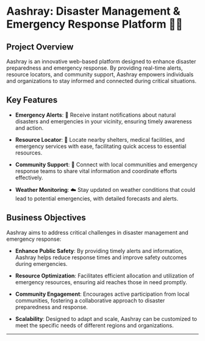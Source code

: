# Aashray: Disaster Management & Emergency Response Platform 🚨🌐

## Project Overview

Aashray is an innovative web-based platform designed to enhance disaster preparedness and emergency response. By providing real-time alerts, resource locators, and community support, Aashray empowers individuals and organizations to stay informed and connected during critical situations.

## Key Features

- **Emergency Alerts**: 📢 Receive instant notifications about natural disasters and emergencies in your vicinity, ensuring timely awareness and action.

- **Resource Locator**: 🏥 Locate nearby shelters, medical facilities, and emergency services with ease, facilitating quick access to essential resources.

- **Community Support**: 🤝 Connect with local communities and emergency response teams to share vital information and coordinate efforts effectively.

- **Weather Monitoring**: ☁️ Stay updated on weather conditions that could lead to potential emergencies, with detailed forecasts and alerts.



## Business Objectives

Aashray aims to address critical challenges in disaster management and emergency response:

- **Enhance Public Safety**: By providing timely alerts and information, Aashray helps reduce response times and improve safety outcomes during emergencies.

- **Resource Optimization**: Facilitates efficient allocation and utilization of emergency resources, ensuring aid reaches those in need promptly.

- **Community Engagement**: Encourages active participation from local communities, fostering a collaborative approach to disaster preparedness and response.

- **Scalability**: Designed to adapt and scale, Aashray can be customized to meet the specific needs of different regions and organizations.

---